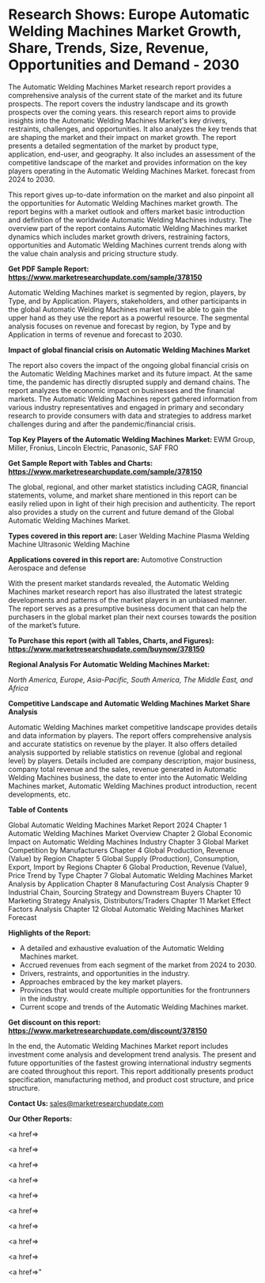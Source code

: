 # Research Shows: Europe Automatic Welding Machines Market Growth, Share, Trends, Size, Revenue, Opportunities and Demand - 2030

The Automatic Welding Machines Market research report provides a comprehensive analysis of the current state of the market and its future prospects. The report covers the industry landscape and its growth prospects over the coming years. this research report aims to provide insights into the Automatic Welding Machines Market's key drivers, restraints, challenges, and opportunities. It also analyzes the key trends that are shaping the market and their impact on market growth. The report presents a detailed segmentation of the market by product type, application, end-user, and geography. It also includes an assessment of the competitive landscape of the market and provides information on the key players operating in the Automatic Welding Machines Market. forecast from 2024 to 2030.

This report gives up-to-date information on the market and also pinpoint all the opportunities for Automatic Welding Machines market growth. The report begins with a market outlook and offers market basic introduction and definition of the worldwide Automatic Welding Machines industry. The overview part of the report contains Automatic Welding Machines market dynamics which includes market growth drivers, restraining factors, opportunities and Automatic Welding Machines current trends along with the value chain analysis and pricing structure study.

<strong><b>Get PDF Sample Report: <a href=https://www.marketresearchupdate.com/sample/378150>https://www.marketresearchupdate.com/sample/378150</a></b></strong>

Automatic Welding Machines market is segmented by region, players, by Type, and by Application. Players, stakeholders, and other participants in the global Automatic Welding Machines market will be able to gain the upper hand as they use the report as a powerful resource. The segmental analysis focuses on revenue and forecast by region, by Type and by Application in terms of revenue and forecast to 2030.

<strong><b>Impact of global financial crisis on Automatic Welding Machines Market</b></strong>

The report also covers the impact of the ongoing global financial crisis on the Automatic Welding Machines market and its future impact. At the same time, the pandemic has directly disrupted supply and demand chains. The report analyzes the economic impact on businesses and the financial markets. The Automatic Welding Machines report gathered information from various industry representatives and engaged in primary and secondary research to provide consumers with data and strategies to address market challenges during and after the pandemic/financial crisis.

<strong><b>Top Key Players of the Automatic Welding Machines Market:
</b></strong>EWM Group, Miller, Fronius, Lincoln Electric, Panasonic, SAF FRO<strong><b>
</b></strong>

<strong><b>Get Sample Report with Tables and Charts: <a href=https://www.marketresearchupdate.com/sample/378150>https://www.marketresearchupdate.com/sample/378150</a></b></strong>

The global, regional, and other market statistics including CAGR, financial statements, volume, and market share mentioned in this report can be easily relied upon in light of their high precision and authenticity. The report also provides a study on the current and future demand of the Global Automatic Welding Machines Market.

<strong><b>Types covered in this report are:
</b></strong>Laser Welding Machine
Plasma Welding Machine
Ultrasonic Welding Machine<strong><b>
</b></strong>

<strong><b>Applications covered in this report are:
</b></strong>Automotive
Construction
Aerospace and defense<strong><b>
</b></strong>

With the present market standards revealed, the Automatic Welding Machines market research report has also illustrated the latest strategic developments and patterns of the market players in an unbiased manner. The report serves as a presumptive business document that can help the purchasers in the global market plan their next courses towards the position of the market’s future.

<strong><b>To Purchase this report (with all Tables, Charts, and Figures): <a href=https://www.marketresearchupdate.com/buynow/378150>https://www.marketresearchupdate.com/buynow/378150</a></b></strong>

<strong><b>Regional Analysis For Automatic Welding Machines Market:</b></strong>

<em><i>North America, Europe, Asia-Pacific, South America, The Middle East, and Africa</i></em>

<strong><b>Competitive Landscape and Automatic Welding Machines Market Share Analysis</b></strong>

Automatic Welding Machines market competitive landscape provides details and data information by players. The report offers comprehensive analysis and accurate statistics on revenue by the player. It also offers detailed analysis supported by reliable statistics on revenue (global and regional level) by players. Details included are company description, major business, company total revenue and the sales, revenue generated in Automatic Welding Machines business, the date to enter into the Automatic Welding Machines market, Automatic Welding Machines product introduction, recent developments, etc.

<strong><b>Table of Contents</b></strong>

Global Automatic Welding Machines Market Report 2024
Chapter 1 Automatic Welding Machines Market Overview
Chapter 2 Global Economic Impact on Automatic Welding Machines Industry
Chapter 3 Global Market Competition by Manufacturers
Chapter 4 Global Production, Revenue (Value) by Region
Chapter 5 Global Supply (Production), Consumption, Export, Import by Regions
Chapter 6 Global Production, Revenue (Value), Price Trend by Type
Chapter 7 Global Automatic Welding Machines Market Analysis by Application
Chapter 8 Manufacturing Cost Analysis
Chapter 9 Industrial Chain, Sourcing Strategy and Downstream Buyers
Chapter 10 Marketing Strategy Analysis, Distributors/Traders
Chapter 11 Market Effect Factors Analysis
Chapter 12 Global Automatic Welding Machines Market Forecast

<strong><b>Highlights of the Report:</b></strong>

- A detailed and exhaustive evaluation of the Automatic Welding Machines market.
- Accrued revenues from each segment of the market from 2024 to 2030.
- Drivers, restraints, and opportunities in the industry.
- Approaches embraced by the key market players.
- Provinces that would create multiple opportunities for the frontrunners in the industry.
- Current scope and trends of the Automatic Welding Machines market.

<strong><b>Get discount on this report: <a href=https://www.marketresearchupdate.com/discount/378150>https://www.marketresearchupdate.com/discount/378150</a></b></strong>

In the end, the Automatic Welding Machines Market report includes investment come analysis and development trend analysis. The present and future opportunities of the fastest growing international industry segments are coated throughout this report. This report additionally presents product specification, manufacturing method, and product cost structure, and price structure.

<strong><b>Contact Us:
</b></strong>sales@marketresearchupdate.com

<strong>Our Other Reports:</strong>

<a href=></a>

<a href=></a>

<a href=></a>

<a href=></a>

<a href=></a>

<a href=></a>

<a href=></a>

<a href=></a>

<a href=></a>

<a href=></a>"
